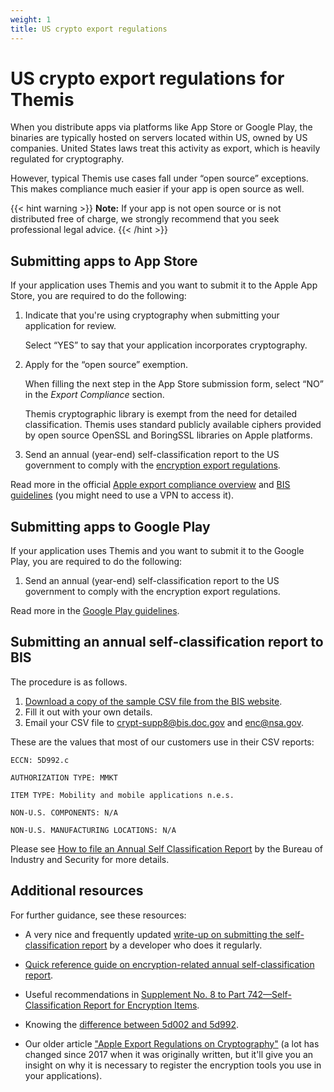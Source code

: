 ```yaml
---
weight: 1
title: US crypto export regulations
---
```


# US crypto export regulations for Themis

When you distribute apps via platforms like App Store or Google Play,
the binaries are typically hosted on servers located within US, owned by US companies.
United States laws treat this activity as export, which is heavily regulated for cryptography.

However, typical Themis use cases fall under “open source” exceptions.
This makes compliance much easier if your app is open source as well.

{{< hint warning >}}
**Note:**
If your app is not open source or is not distributed free of charge,
we strongly recommend that you seek professional legal advice.
{{< /hint >}}


## Submitting apps to App Store

If your application uses Themis and you want to submit it to the Apple App Store,
you are required to do the following:

 1. Indicate that you're using cryptography when submitting your application for review.

    Select “YES” to say that your application incorporates cryptography.

 2. Apply for the “open source” exemption.

    When filling the next step in the App Store submission form,
    select “NO” in the _Export Compliance_ section.

    Themis cryptographic library is exempt from the need for detailed classification.
    Themis uses standard publicly available ciphers
    provided by open source OpenSSL and BoringSSL libraries on Apple platforms.

 3. Send an annual (year-end) self-classification report to the US government
    to comply with the [encryption export regulations](https://developer.apple.com/documentation/security/complying_with_encryption_export_regulations).

Read more in the official [Apple export compliance overview](https://help.apple.com/app-store-connect/#/dev88f5c7bf9)
and [BIS guidelines](https://bis.doc.gov/index.php/policy-guidance/encryption/1-encryption-items-not-subject-to-the-ear)
(you might need to use a VPN to access it).

## Submitting apps to Google Play

If your application uses Themis and you want to submit it to the Google Play,
you are required to do the following:

 1. Send an annual (year-end) self-classification report to the US government
    to comply with the encryption export regulations.

Read more in the [Google Play guidelines](https://support.google.com/googleplay/android-developer/answer/113770?hl=en).

## Submitting an annual self-classification report to BIS

The procedure is as follows.

 1. [Download a copy of the sample CSV file from the BIS website](https://www.bis.doc.gov/index.php/component/docman/?task=doc_download&amp;gid=1675).
 2. Fill it out with your own details.
 3. Email your CSV file to crypt-supp8@bis.doc.gov and enc@nsa.gov.

These are the values that most of our customers use in their CSV reports:

```
ECCN: 5D992.c

AUTHORIZATION TYPE: MMKT

ITEM TYPE: Mobility and mobile applications n.e.s.

NON-U.S. COMPONENTS: N/A

NON-U.S. MANUFACTURING LOCATIONS: N/A
```

Please see
[How to file an Annual Self Classification Report](https://www.bis.doc.gov/index.php/policy-guidance/encryption/4-reports-and-reviews/a-annual-self-classification)
by the Bureau of Industry and Security for more details.

## Additional resources

For further guidance, see these resources:

- A very nice and frequently updated [write-up on submitting the self-classification report](https://simonfairbairn.com/bis-year-end-self-classification-report/) by a developer who does it regularly.

- [Quick reference guide on encryption-related annual self-classification report](https://www.bis.doc.gov/index.php/documents/new-encryption/1652-cat-5-part-2-quick-reference-guide/file).

- Useful recommendations in [Supplement No. 8 to Part 742—Self-Classification Report for Encryption Items](https://www.ecfr.gov/cgi-bin/retrieveECFR?gp=1&amp;SID=4150cfbf028e9a85574385383a581f47&amp;h=L&amp;mc=true&amp;n=pt15.2.742&amp;r=PART&amp;ty=HTML#ap15.2.742_119.6).

- Knowing the [difference between 5d002 and 5d992](https://www.bis.doc.gov/index.php/documents/new-encryption/1653-ccl5-pt2-3/file).

- Our older article [&quot;Apple Export Regulations on Cryptography&quot;](https://medium.com/@cossacklabs/apple-export-regulations-on-crypto-6306380682e1)
  (a lot has changed since 2017 when it was originally written, but it'll give you an insight on why it is necessary to register the encryption tools you use in your applications).
